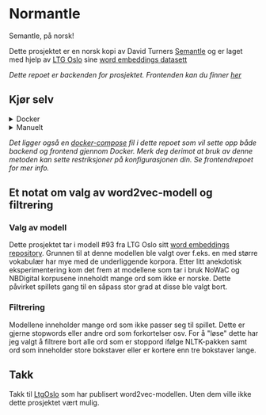 # Normantle

Semantle, på norsk!

Dette prosjektet er en norsk kopi av David Turners [Semantle](https://semantle.com/) og er laget med hjelp av [LTG Oslo](https://www.mn.uio.no/ifi/english/research/groups/ltg/) sine [word embeddings datasett](http://vectors.nlpl.eu/repository)

_Dette repoet er backenden for prosjektet. Frontenden kan du finner [her](https://github.com/LBlend/normantle-frontend)_

## Kjør selv

<details>
  <summary>Docker</summary>

1. Skriv denne kommandoen for å kjøre backenden.

```
docker run -d -p 5000:5000 --name normantle-backend ghcr.io/lblend/normantle:latest
```

Vi anbefaler at du bruker kommandoen gitt ovenfor. Du står derimot fritt til å endre variabler til eget ønske om du vet hva du driver med.

</details>

<details>
  <summary>Manuelt</summary>

0. Last ned repoet og installer avhengigheter

- Python 3.10+
- Pip

1. Kjør installasjonsskriptet

   ```
   sh setup.sh
   ```

_Merk deg at dette skriptet antar at PATH til python er satt til `python3`. Hvis dette ikke er tilfellet for deg, må du huske å endre skriptet eller PATHen din._

2. Kjør APIet
   ```
   uvicorn src.main:app --host 0.0.0.0 --port 5000 --proxy-headers
   ```

</details>

_Det ligger også en [docker-compose](docker-compose.yml) fil i dette repoet som vil sette opp både backend og frontend gjennom Docker. Merk deg derimot at bruk av denne metoden kan sette restriksjoner på konfigurasjonen din. Se frontendrepoet for mer info._

## Et notat om valg av word2vec-modell og filtrering

### Valg av modell

Dette prosjektet tar i modell #93 fra LTG Oslo sitt [word embeddings repository](http://vectors.nlpl.eu/repository/). Grunnen til at denne modellen ble valgt over f.eks. en med større vokabulær har mye med de underliggende korpora. Etter litt anekdotisk eksperimentering kom det frem at modellene som tar i bruk NoWaC og NBDigital korpusene inneholdt mange ord som ikke er norske. Dette påvirket spillets gang til en såpass stor grad at disse ble valgt bort.

### Filtrering

Modellene inneholder mange ord som ikke passer seg til spillet. Dette er gjerne stopwords eller andre ord som forkortelser osv. For å "løse" dette har jeg valgt å filtrere bort alle ord som er stoppord ifølge NLTK-pakken samt ord som inneholder store bokstaver eller er kortere enn tre bokstaver lange.

## Takk

Takk til [LtgOslo](https://www.mn.uio.no/ifi/english/research/groups/ltg/) som har publisert word2vec-modellen. Uten dem ville ikke dette prosjektet vært mulig.
